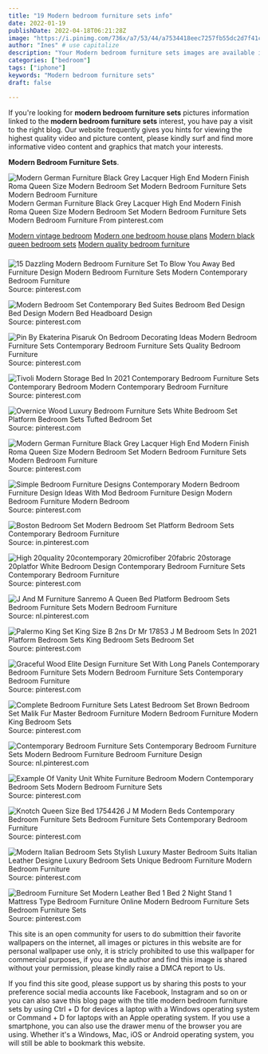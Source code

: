 ```yaml
---
title: "19 Modern bedroom furniture sets info"
date: 2022-01-19
publishDate: 2022-04-18T06:21:28Z
image: "https://i.pinimg.com/736x/a7/53/44/a7534418eec7257fb55dc2d7f41c98f2.jpg"
author: "Ines" # use capitalize
description: "Your Modern bedroom furniture sets images are available in this site. Modern bedroom furniture sets are a topic that is being searched for and liked by netizens now. You can Find and Download the Modern bedroom furniture sets files here. Get all free vectors."
categories: ["bedroom"]
tags: ["iphone"]
keywords: "Modern bedroom furniture sets"
draft: false

---
```


If you're looking for **modern bedroom furniture sets** pictures information linked to the **modern bedroom furniture sets** interest, you have pay a visit to the right  blog.  Our website frequently  gives you  hints  for viewing  the highest  quality video and picture  content, please kindly surf and find more informative video content and graphics  that match your interests.

**Modern Bedroom Furniture Sets**. 

![Modern German Furniture Black Grey Lacquer High End Modern Finish Roma Queen Size Modern Bedroom Set Modern Bedroom Furniture Sets Modern Bedroom Furniture](https://i.pinimg.com/originals/e0/d4/c7/e0d4c7cd1c50ab31c1e8fb4158095dd5.jpg "Modern German Furniture Black Grey Lacquer High End Modern Finish Roma Queen Size Modern Bedroom Set Modern Bedroom Furniture Sets Modern Bedroom Furniture")
Modern German Furniture Black Grey Lacquer High End Modern Finish Roma Queen Size Modern Bedroom Set Modern Bedroom Furniture Sets Modern Bedroom Furniture From pinterest.com

[Modern vintage bedroom](/modern-vintage-bedroom/)
[Modern one bedroom house plans](/modern-one-bedroom-house-plans/)
[Modern black queen bedroom sets](/modern-black-queen-bedroom-sets/)
[Modern quality bedroom furniture](/modern-quality-bedroom-furniture/)



### 

 


![15 Dazzling Modern Bedroom Furniture Set To Blow You Away Bed Furniture Design Modern Bedroom Furniture Sets Modern Contemporary Bedroom Furniture](https://i.pinimg.com/originals/e7/bb/fa/e7bbfaa1445a81b1f3a84b95754bbf59.jpg "15 Dazzling Modern Bedroom Furniture Set To Blow You Away Bed Furniture Design Modern Bedroom Furniture Sets Modern Contemporary Bedroom Furniture")
Source: pinterest.com

 

![Modern Bedroom Set Contemporary Bed Suites Bedroom Bed Design Bed Design Modern Bed Headboard Design](https://i.pinimg.com/originals/b2/7f/8d/b27f8d1808edd8dc276cc9fedc021f96.jpg "Modern Bedroom Set Contemporary Bed Suites Bedroom Bed Design Bed Design Modern Bed Headboard Design")
Source: pinterest.com

 

![Pin By Ekaterina Pisaruk On Bedroom Decorating Ideas Modern Bedroom Furniture Sets Contemporary Bedroom Furniture Sets Quality Bedroom Furniture](https://i.pinimg.com/originals/1e/81/46/1e81467513bda35762afde823a8b5d42.jpg "Pin By Ekaterina Pisaruk On Bedroom Decorating Ideas Modern Bedroom Furniture Sets Contemporary Bedroom Furniture Sets Quality Bedroom Furniture")
Source: pinterest.com

 

![Tivoli Modern Storage Bed In 2021 Contemporary Bedroom Furniture Sets Contemporary Bedroom Modern Contemporary Bedroom Furniture](https://i.pinimg.com/originals/3e/3d/82/3e3d82b6197d0bab84cc7bcf25a998ab.png "Tivoli Modern Storage Bed In 2021 Contemporary Bedroom Furniture Sets Contemporary Bedroom Modern Contemporary Bedroom Furniture")
Source: pinterest.com

 

![Overnice Wood Luxury Bedroom Furniture Sets White Bedroom Set Platform Bedroom Sets Tufted Bedroom Set](https://i.pinimg.com/originals/82/08/d1/8208d1e699d0ad718e736d89e219b679.jpg "Overnice Wood Luxury Bedroom Furniture Sets White Bedroom Set Platform Bedroom Sets Tufted Bedroom Set")
Source: pinterest.com

 

![Modern German Furniture Black Grey Lacquer High End Modern Finish Roma Queen Size Modern Bedroom Set Modern Bedroom Furniture Sets Modern Bedroom Furniture](https://i.pinimg.com/originals/e0/d4/c7/e0d4c7cd1c50ab31c1e8fb4158095dd5.jpg "Modern German Furniture Black Grey Lacquer High End Modern Finish Roma Queen Size Modern Bedroom Set Modern Bedroom Furniture Sets Modern Bedroom Furniture")
Source: pinterest.com

 

![Simple Bedroom Furniture Designs Contemporary Modern Bedroom Furniture Design Ideas With Mod Bedroom Furniture Design Modern Bedroom Furniture Modern Bedroom](https://i.pinimg.com/originals/dd/8c/f4/dd8cf4969379610064adb149a15379c1.jpg "Simple Bedroom Furniture Designs Contemporary Modern Bedroom Furniture Design Ideas With Mod Bedroom Furniture Design Modern Bedroom Furniture Modern Bedroom")
Source: pinterest.com

 

![Boston Bedroom Set Modern Bedroom Set Platform Bedroom Sets Contemporary Bedroom Furniture](https://i.pinimg.com/originals/85/49/07/8549079815faccf7ec4370926e2deb53.jpg "Boston Bedroom Set Modern Bedroom Set Platform Bedroom Sets Contemporary Bedroom Furniture")
Source: in.pinterest.com

 

![High 20quality 20contemporary 20microfiber 20fabric 20storage 20platfor White Bedroom Design Contemporary Bedroom Furniture Sets Contemporary Bedroom Furniture](https://i.pinimg.com/736x/97/58/19/9758191de6bf28cddf7f09a343206bcc--modern-white-bedrooms-grey-bedrooms.jpg "High 20quality 20contemporary 20microfiber 20fabric 20storage 20platfor White Bedroom Design Contemporary Bedroom Furniture Sets Contemporary Bedroom Furniture")
Source: pinterest.com

 

![J And M Furniture Sanremo A Queen Bed Platform Bedroom Sets Bedroom Furniture Sets Modern Bedroom Furniture](https://i.pinimg.com/474x/94/d3/58/94d35890110d8d289492082eb1111223.jpg "J And M Furniture Sanremo A Queen Bed Platform Bedroom Sets Bedroom Furniture Sets Modern Bedroom Furniture")
Source: nl.pinterest.com

 

![Palermo King Set King Size B 2ns Dr Mr 17853 J M Bedroom Sets In 2021 Platform Bedroom Sets King Bedroom Sets Bedroom Set](https://i.pinimg.com/564x/21/b5/7f/21b57ff79ce75a638e061a2e2a912fc7.jpg "Palermo King Set King Size B 2ns Dr Mr 17853 J M Bedroom Sets In 2021 Platform Bedroom Sets King Bedroom Sets Bedroom Set")
Source: pinterest.com

 

![Graceful Wood Elite Design Furniture Set With Long Panels Contemporary Bedroom Furniture Sets Modern Bedroom Furniture Sets Contemporary Bedroom Furniture](https://i.pinimg.com/originals/27/25/37/272537d6f37a1925ed1d9631ee6f361a.jpg "Graceful Wood Elite Design Furniture Set With Long Panels Contemporary Bedroom Furniture Sets Modern Bedroom Furniture Sets Contemporary Bedroom Furniture")
Source: pinterest.com

 

![Complete Bedroom Furniture Sets Latest Bedroom Set Brown Bedroom Set Malik Fur Master Bedroom Furniture Modern Bedroom Furniture Modern King Bedroom Sets](https://i.pinimg.com/originals/28/c5/e5/28c5e555ed55ceba28d4c9d072c1b1b9.jpg "Complete Bedroom Furniture Sets Latest Bedroom Set Brown Bedroom Set Malik Fur Master Bedroom Furniture Modern Bedroom Furniture Modern King Bedroom Sets")
Source: pinterest.com

 

![Contemporary Bedroom Furniture Sets Contemporary Bedroom Furniture Sets Modern Bedroom Furniture Bedroom Furniture Design](https://i.pinimg.com/originals/cc/99/bc/cc99bc88f2d36dd7b530f1ec92faba0a.jpg "Contemporary Bedroom Furniture Sets Contemporary Bedroom Furniture Sets Modern Bedroom Furniture Bedroom Furniture Design")
Source: nl.pinterest.com

 

![Example Of Vanity Unit White Furniture Bedroom Modern Contemporary Bedroom Sets Modern Bedroom Furniture Sets](https://i.pinimg.com/originals/1a/f6/c3/1af6c37352d79f729f299966c0c70073.jpg "Example Of Vanity Unit White Furniture Bedroom Modern Contemporary Bedroom Sets Modern Bedroom Furniture Sets")
Source: pinterest.com

 

![Knotch Queen Size Bed 1754426 J M Modern Beds Contemporary Bedroom Furniture Sets Bedroom Furniture Sets Contemporary Bedroom Furniture](https://i.pinimg.com/originals/96/be/36/96be36d212134db72e81b0f60d3e2f17.jpg "Knotch Queen Size Bed 1754426 J M Modern Beds Contemporary Bedroom Furniture Sets Bedroom Furniture Sets Contemporary Bedroom Furniture")
Source: pinterest.com

 

![Modern Italian Bedroom Sets Stylish Luxury Master Bedroom Suits Italian Leather Designe Luxury Bedroom Sets Unique Bedroom Furniture Modern Bedroom Furniture](https://i.pinimg.com/originals/1d/4e/39/1d4e39bc8c36be103af8c177f6f36cdb.jpg "Modern Italian Bedroom Sets Stylish Luxury Master Bedroom Suits Italian Leather Designe Luxury Bedroom Sets Unique Bedroom Furniture Modern Bedroom Furniture")
Source: pinterest.com

 

![Bedroom Furniture Set Modern Leather Bed 1 Bed 2 Night Stand 1 Mattress Type Bedroom Furniture Online Modern Bedroom Furniture Sets Bedroom Furniture Sets](https://i.pinimg.com/736x/a7/53/44/a7534418eec7257fb55dc2d7f41c98f2.jpg "Bedroom Furniture Set Modern Leather Bed 1 Bed 2 Night Stand 1 Mattress Type Bedroom Furniture Online Modern Bedroom Furniture Sets Bedroom Furniture Sets")
Source: pinterest.com

 

This site is an open community for users to do submittion their favorite wallpapers on the internet, all images or pictures in this website are for personal wallpaper use only, it is stricly prohibited to use this wallpaper for commercial purposes, if you are the author and find this image is shared without your permission, please kindly raise a DMCA report to Us.

If you find this site good, please support us by sharing this posts to your preference social media accounts like Facebook, Instagram and so on or you can also save this blog page with the title modern bedroom furniture sets by using Ctrl + D for devices a laptop with a Windows operating system or Command + D for laptops with an Apple operating system. If you use a smartphone, you can also use the drawer menu of the browser you are using. Whether it's a Windows, Mac, iOS or Android operating system, you will still be able to bookmark this website.
